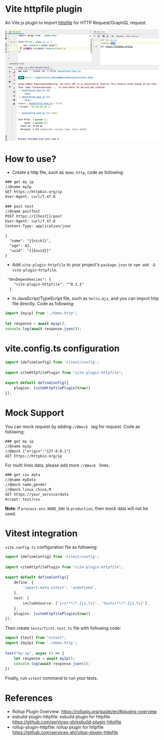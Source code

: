 Vite httpfile plugin
=======================

An Vite.js plugin to import [httpfile](https://www.jetbrains.com/help/idea/http-client-in-product-code-editor.html) for HTTP Request/GraphQL request.

![import httpfile](./import-httpfile.png)

# How to use?

* Create a http file, such as `demo.http`, code as following:

```
### get my ip
//@name myIp
GET https://httpbin.org/ip
User-Agent: curl/7.47.0

### post test
//@name postTest
POST https://{{host}}/post
User-Agent: curl/7.47.0
Content-Type: application/json

{
  "name": "{{nick}}",
  "age": 42,
  "uuid": "{{$uuid}}"
}
```

* Add `vite-plugin-httpfile` to your project's `package.json` or `npm add -D vite-plugin-httpfile`.

```
 "devDependencies": {
    "vite-plugin-httpfile": "^0.1.1"
  }
```

* In JavaScript/TypeScript file, such as `hello.mjs`, and you can import http file directly. Code as following:

```javascript
import {myip} from "./demo.http";

let response = await myip();
console.log(await response.json());
```

# vite.config.ts configuration

```typescript
import {defineConfig} from 'vitest/config';

import viteHttpfilePlugin from "vite-plugin-httpfile";

export default defineConfig({
    plugins: [viteHttpfilePlugin(true)]
});
```

# Mock Support

You can mock request by adding `//@mock ` tag for request. Code as following:

```
### get my ip
//@name myIp
//@mock {"origin":"127.0.0.1"}
GET https://httpbin.org/ip
```

For multi lines data, please add more `//@mock ` lines.

```
### get csv data
//@name myData
//@mock name,gender
//@mock linux_china,M
GET https://your_service/data
Accept: text/csv
```

**Note**: if `process.env.NODE_ENV` is `production`, then mock data will not be used.

# Vitest integration

`vite.config.ts` configuration file as following:

```typescript
import {defineConfig} from 'vitest/config';

import viteHttpfilePlugin from "vite-plugin-httpfile";

export default defineConfig({
    define: {
        'import.meta.vitest': 'undefined',
    },
    test: {
        includeSource: ['src/**/*.{js,ts}', 'tests/**/*.{js,ts}'],
    },
    plugins: [viteHttpfilePlugin(true)]
});
```

Then create `tests/first.test.ts` file with following code:

```typescript
import {test} from "vitest";
import {myIp} from './demo.http';

test("my-ip", async () => {
    let response = await myIp();
    console.log(await response.json());
})
```

Finally, run `vitest` command to run your tests.

# References

* Rollup Plugin Overview: https://rollupjs.org/guide/en/#plugins-overview
* esbuild-plugin-httpfile: esbuild plugin for httpfile https://github.com/servicex-sh/esbuild-plugin-httpfile
* rollup-plugin-httpfile: rollup plugin for httpfile https://github.com/servicex-sh/rollup-plugin-httpfile
